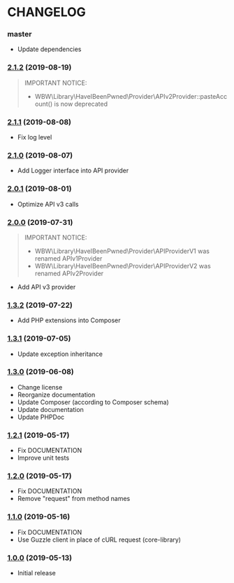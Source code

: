 CHANGELOG
=========

### master

- Update dependencies

### [2.1.2](https://github.com/webeweb/haveibeenpwned-library/tree/v2.1.2) (2019-08-19)

> IMPORTANT NOTICE:
> - WBW\Library\HaveIBeenPwned\Provider\APIv2Provider::pasteAccount() is now deprecated 

### [2.1.1](https://github.com/webeweb/haveibeenpwned-library/tree/v2.1.1) (2019-08-08)

- Fix log level

### [2.1.0](https://github.com/webeweb/haveibeenpwned-library/tree/v2.1.0) (2019-08-07)

- Add Logger interface into API provider

### [2.0.1](https://github.com/webeweb/haveibeenpwned-library/tree/v2.0.1) (2019-08-01)

- Optimize API v3 calls

### [2.0.0](https://github.com/webeweb/haveibeenpwned-library/tree/v2.0.0) (2019-07-31)

> IMPORTANT NOTICE:
>
> - WBW\Library\HaveIBeenPwned\Provider\APIProviderV1 was renamed APIv1Provider
> - WBW\Library\HaveIBeenPwned\Provider\APIProviderV2 was renamed APIv2Provider

- Add API v3 provider

### [1.3.2](https://github.com/webeweb/haveibeenpwned-library/tree/v1.3.2) (2019-07-22)

- Add PHP extensions into Composer

### [1.3.1](https://github.com/webeweb/haveibeenpwned-library/tree/v1.3.1) (2019-07-05)

- Update exception inheritance

### [1.3.0](https://github.com/webeweb/haveibeenpwned-library/tree/v1.3.0) (2019-06-08)

- Change license 
- Reorganize documentation
- Update Composer (according to Composer schema)
- Update documentation
- Update PHPDoc

### [1.2.1](https://github.com/webeweb/haveibeenpwned-library/tree/v1.2.1) (2019-05-17)

- Fix DOCUMENTATION
- Improve unit tests

### [1.2.0](https://github.com/webeweb/haveibeenpwned-library/tree/v1.2.0) (2019-05-17)

- Fix DOCUMENTATION
- Remove "request" from method names

### [1.1.0](https://github.com/webeweb/haveibeenpwned-library/tree/v1.1.0) (2019-05-16)

- Fix DOCUMENTATION
- Use Guzzle client in place of cURL request (core-library)

### [1.0.0](https://github.com/webeweb/haveibeenpwned-library/tree/v1.0.0) (2019-05-13)

- Initial release
